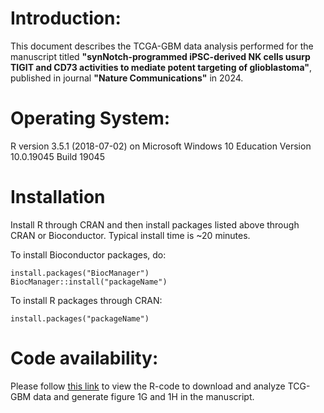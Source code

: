 # Introduction:
This document describes the TCGA-GBM data analysis performed for the manuscript titled **"synNotch-programmed iPSC-derived NK cells usurp TIGIT and CD73 activities to mediate potent targeting of glioblastoma"**, published in journal **"Nature Communications"** in 2024.

# Operating System:
R version 3.5.1 (2018-07-02) on Microsoft Windows 10 Education Version 10.0.19045 Build 19045

# Installation
Install R through CRAN and then install packages listed above through CRAN or Bioconductor. Typical install time is ~20 minutes.

To install Bioconductor packages, do:
```
install.packages("BiocManager")
BiocManager::install("packageName")
```
To install R packages through CRAN:
```
install.packages("packageName")
```

# Code availability:
Please follow [this link](https://sagarutturkar.github.io/NatureComm_2024_Matosevic/) to view the R-code to download and analyze TCG-GBM data and generate figure 1G and 1H in the manuscript.
